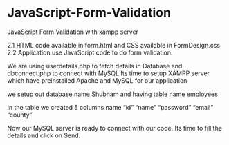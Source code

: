 # JavaScript-Form-Validation
 JavaScript Form Validation with xampp server

2.1 HTML code available in form.html and CSS available in FormDesign.css
2.2 Application use JavaScript code to do form validation.

We are using userdetails.php to fetch details in Database and dbconnect.php to connect with MySQL
Its time to setup XAMPP server which have preinstalled Apache and MySQL for our application

we setup out database name Shubham and having table name employees

In the table we created 5 columns name “id” “name” “password” “email” “county”


Now our MySQL server is ready to connect with our code.
Its time to fill the details and click on Send.
